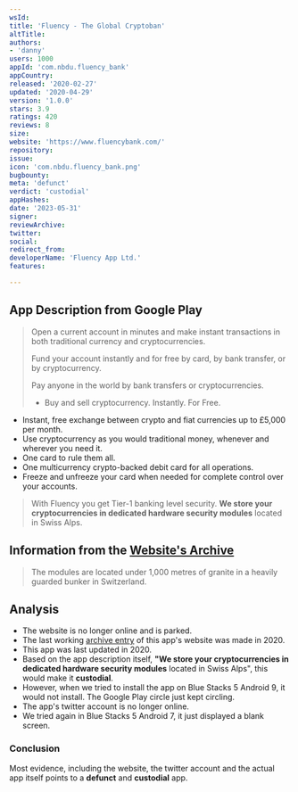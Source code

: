 ```yaml
---
wsId: 
title: 'Fluency - The Global Cryptoban'
altTitle: 
authors:
- 'danny'
users: 1000
appId: 'com.nbdu.fluency_bank'
appCountry: 
released: '2020-02-27'
updated: '2020-04-29'
version: '1.0.0'
stars: 3.9
ratings: 420
reviews: 8
size: 
website: 'https://www.fluencybank.com/'
repository: 
issue: 
icon: 'com.nbdu.fluency_bank.png'
bugbounty: 
meta: 'defunct'
verdict: 'custodial'
appHashes: 
date: '2023-05-31'
signer: 
reviewArchive: 
twitter: 
social: 
redirect_from: 
developerName: 'Fluency App Ltd.'
features: 

---
```


## App Description from Google Play 

> Open a current account in minutes and make instant transactions in both traditional currency and cryptocurrencies.
>
> Fund your account instantly and for free by card, by bank transfer, or by cryptocurrency.
>
> Pay anyone in the world by bank transfers or cryptocurrencies.
> 
> - Buy and sell cryptocurrency. Instantly. For Free.
- Instant, free exchange between crypto and fiat currencies up to £5,000 per month.
- Use cryptocurrency as you would traditional money, whenever and wherever you need it. 
- One card to rule them all.
- One multicurrency crypto-backed debit card for all operations.
- Freeze and unfreeze your card when needed for complete control over your accounts.

> With Fluency you get Tier-1 banking level security. **We store your cryptocurrencies in dedicated hardware security modules** located in Swiss Alps.

## Information from the [Website's Archive](https://web.archive.org/web/20200212151209/https://www.fluencybank.com/) 

> The modules are located under 1,000 metres of granite in a heavily guarded bunker in Switzerland.

## Analysis 

- The website is no longer online and is parked.
- The last working [archive entry](https://web.archive.org/web/20200212151209/https://www.fluencybank.com/) of this app's website was made in 2020.
- This app was last updated in 2020.
- Based on the app description itself, **"We store your cryptocurrencies in dedicated hardware security modules** located in Swiss Alps", this would make it **custodial**. 
- However, when we tried to install the app on Blue Stacks 5 Android 9, it would not install. The Google Play circle just kept circling.
- The app's twitter account is no longer online.
- We tried again in Blue Stacks 5 Android 7, it just displayed a blank screen. 

### Conclusion 

Most evidence, including the website, the twitter account and the actual app itself points to a **defunct** and **custodial** app.